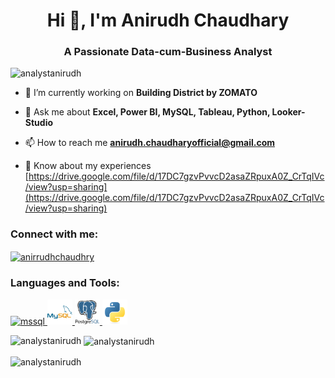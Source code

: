 <h1 align="center">Hi 👋, I'm Anirudh Chaudhary</h1>
<h3 align="center">A Passionate Data-cum-Business Analyst</h3>

<p align="left"> <img src="https://komarev.com/ghpvc/?username=analystanirudh&label=Profile%20views&color=0e75b6&style=flat" alt="analystanirudh" /> </p>

- 🔭 I’m currently working on **Building District by ZOMATO**

- 💬 Ask me about **Excel, Power BI, MySQL, Tableau, Python, Looker-Studio**

- 📫 How to reach me **anirudh.chaudharyofficial@gmail.com**

- 📄 Know about my experiences [https://drive.google.com/file/d/17DC7gzvPvvcD2asaZRpuxA0Z_CrTqIVc/view?usp=sharing](https://drive.google.com/file/d/17DC7gzvPvvcD2asaZRpuxA0Z_CrTqIVc/view?usp=sharing)

<h3 align="left">Connect with me:</h3>
<p align="left">
<a href="https://linkedin.com/in/anirrudhchaudhry" target="blank"><img align="center" src="https://raw.githubusercontent.com/rahuldkjain/github-profile-readme-generator/master/src/images/icons/Social/linked-in-alt.svg" alt="anirrudhchaudhry" height="30" width="40" /></a>
</p>

<h3 align="left">Languages and Tools:</h3>
<p align="left"> <a href="https://www.microsoft.com/en-us/sql-server" target="_blank" rel="noreferrer"> <img src="https://www.svgrepo.com/show/303229/microsoft-sql-server-logo.svg" alt="mssql" width="40" height="40"/> </a> <a href="https://www.mysql.com/" target="_blank" rel="noreferrer"> <img src="https://raw.githubusercontent.com/devicons/devicon/master/icons/mysql/mysql-original-wordmark.svg" alt="mysql" width="40" height="40"/> </a> <a href="https://www.postgresql.org" target="_blank" rel="noreferrer"> <img src="https://raw.githubusercontent.com/devicons/devicon/master/icons/postgresql/postgresql-original-wordmark.svg" alt="postgresql" width="40" height="40"/> </a> <a href="https://www.python.org" target="_blank" rel="noreferrer"> <img src="https://raw.githubusercontent.com/devicons/devicon/master/icons/python/python-original.svg" alt="python" width="40" height="40"/> </a> </p>

<p><img align="left" src="https://github-readme-stats.vercel.app/api/top-langs?username=analystanirudh&show_icons=true&locale=en&layout=compact" alt="analystanirudh" /></p>

<p>&nbsp;<img align="center" src="https://github-readme-stats.vercel.app/api?username=analystanirudh&show_icons=true&locale=en" alt="analystanirudh" /></p>

<p><img align="center" src="https://github-readme-streak-stats.herokuapp.com/?user=analystanirudh&" alt="analystanirudh" /></p>
